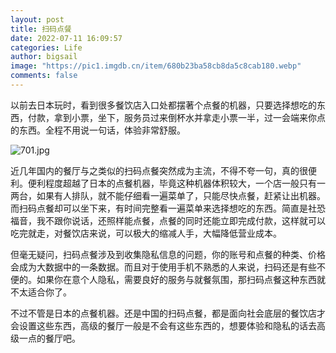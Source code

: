 ```yaml
---
layout: post
title: 扫码点餐
date: 2022-07-11 16:09:57
categories: Life
author: bigsail
image: "https://pic1.imgdb.cn/item/680b23ba58cb8da5c8cab180.webp"
comments: false
---
```


以前去日本玩时，看到很多餐饮店入口处都摆著个点餐的机器，只要选择想吃的东西，付款，拿到小票，坐下，服务员过来倒杯水并拿走小票一半，过一会端来你点的东西。全程不用说一句话，体验非常舒服。

<!--![](https://ucarecdn.com/64935992-8952-4bc9-87de-8d62330718b7/701.webp)-->
![701.jpg](https://img.ksmoe.eu.org/v2/azdGrOp.jpeg)

近几年国内的餐厅与之类似的扫码点餐突然成为主流，不得不夸一句，真的很便利。便利程度超越了日本的点餐机器，毕竟这种机器体积较大，一个店一般只有一两台，如果有人排队，就不能仔细看一遍菜单了，只能尽快点餐，赶紧让出机器。而扫码点餐却可以坐下来，有时间完整看一遍菜单来选择想吃的东西。简直是社恐福音，我不跟你说话，还照样能点餐，点餐的同时还能立即完成付款，这样就可以吃完就走，对餐饮店来说，可以极大的缩减人手，大幅降低营业成本。

但毫无疑问，扫码点餐涉及到收集隐私信息的问题，你的账号和点餐的种类、价格会成为大数据中的一条数据。而且对于使用手机不熟悉的人来说，扫码还是有些不便的。如果你在意个人隐私，需要良好的服务与就餐氛围，那扫码点餐这种东西就不太适合你了。

不过不管是日本的点餐机器。还是中国的扫码点餐，都是面向社会底层的餐饮店才会设置这些东西，高级的餐厅一般是不会有这些东西的，想要体验和隐私的话去高级一点的餐厅吧。
